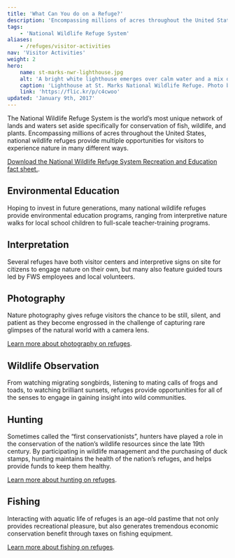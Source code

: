 ```yaml
---
title: 'What Can You do on a Refuge?'
description: 'Encompassing millions of acres throughout the United States, national wildlife refuges provide multiple opportunities for visitors to experience nature in many different ways.'
tags:
    - 'National Wildlife Refuge System'
aliases:
    - /refuges/visitor-activities
nav: 'Visitor Activities'
weight: 2
hero:
    name: st-marks-nwr-lighthouse.jpg
    alt: 'A bright white lighthouse emerges over calm water and a mix of palm and oak trees.'
    caption: 'Lighthouse at St. Marks National Wildlife Refuge. Photo by Steve Hillebrand, USFWS.'
    link: 'https://flic.kr/p/c4cwoo'
updated: 'January 9th, 2017'
---
```


The National Wildlife Refuge System is the world’s most unique network of lands and waters set aside specifically for conservation of fish, wildlife, and plants. Encompassing millions of acres throughout the United States, national wildlife refuges provide multiple opportunities for visitors to experience nature in many different ways.

[Download the National Wildlife Refuge System Recreation and Education fact sheet.](https://nctc.fws.gov/Pubs9/NWRS_recreation01.pdf).

## Environmental Education

Hoping to invest in future generations, many national wildlife refuges provide environmental education programs, ranging from interpretive nature walks for local school children to full-scale teacher-training programs.

## Interpretation

Several refuges have both visitor centers and interpretive signs on site for citizens to engage nature on their own, but many also feature guided tours led by FWS employees and local volunteers.

## Photography

Nature photography gives refuge visitors the chance to be still, silent, and patient as they become engrossed in the challenge of capturing rare glimpses of the natural world with a camera lens.

[Learn more about photography on refuges](https://www.fws.gov/refuges/photography/).

## Wildlife Observation

From watching migrating songbirds, listening to mating calls of frogs and toads, to watching brilliant sunsets, refuges provide opportunities for all of the senses to engage in gaining insight into wild communities.

## Hunting

Sometimes called the “first conservationists”, hunters have played a role in the conservation of the nation’s wildlife resources since the late 19th century. By participating in wildlife management and the purchasing of duck stamps, hunting maintains the health of the nation’s refuges, and helps provide funds to keep them healthy.

[Learn more about hunting on refuges](/national-wildlife-refuges/hunting).

## Fishing

Interacting with aquatic life of refuges is an age-old pastime that not only provides recreational pleasure, but also generates tremendous economic conservation benefit through taxes on fishing equipment.

[Learn more about fishing on refuges](/national-wildlife-refuges/fishing).
